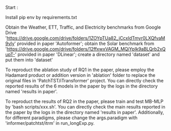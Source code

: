 Start :

Install pip env by requirements.txt

Obtain the Weather, ETT, Traffic, and Electricity benchmarks from Google Drive 'https://drive.google.com/drive/folders/1ZOYpTUa82_jCcxIdTmyr0LXQfvaM9vIy' provided in paper 'Autoformer'; obtain the Solar benchmark from 'https://drive.google.com/drive/folders/12ffxwxVAGM_MQiYpIk9aBLQrb2xQupT-' provided in paper 'DLinear'; create a directory named 'dataset' and put them into 'dataset'

To reproduct the ablation study of RQ1 in the paper, please employ the Hadamard product or addition version in 'ablation' folder to replace the original files in 'PatchTST/iTransformer' project. You can directly check the reported results of the 6 models in the paper by the logs in the directory named 'results in paper'.

To reproduct the results of RQ2 in the paper, please train and test MB-MLP by 'bash scripts/xxx.sh'. You can directly check the main results reported in the paper by the logs in the directory named 'results in paper'. Additionally, for different paradigms, please change the args.paradigm with 'informer/patchtst/itrm' in run_longExp.py.
